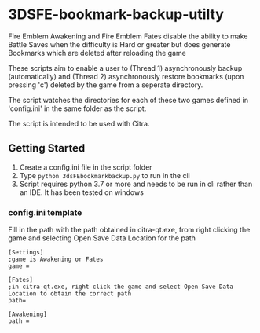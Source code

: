 # 3DSFE-bookmark-backup-utilty
Fire Emblem Awakening and Fire Emblem Fates disable the ability to make Battle Saves when the difficulty is Hard or greater but does generate Bookmarks which are deleted after reloading the game

These scripts aim to enable a user to (Thread 1) asynchronously backup (automatically) and (Thread 2) asynchronously restore bookmarks (upon pressing 'c') deleted by the game from a seperate directory.

The script watches the directories for each of these two games defined in 'config.ini' in the same folder as the script.

The script is intended to be used with Citra.

## Getting Started

1. Create a config.ini file in the script folder 
2. Type ```python 3dsFEbookmarkbackup.py``` to run in the cli
3. Script requires python 3.7 or more and needs to be run in cli rather than an IDE. It has been tested on windows

### config.ini template
Fill in the path with the path obtained in citra-qt.exe, from right clicking the game and selecting Open Save Data Location for the path
```
[Settings]
;game is Awakening or Fates
game = 

[Fates]
;in citra-qt.exe, right click the game and select Open Save Data Location to obtain the correct path
path= 

[Awakening]
path =
```
